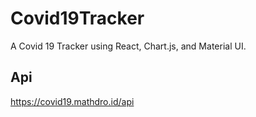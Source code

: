 # Covid19Tracker
A Covid 19 Tracker using React, Chart.js, and Material UI.

## Api
https://covid19.mathdro.id/api